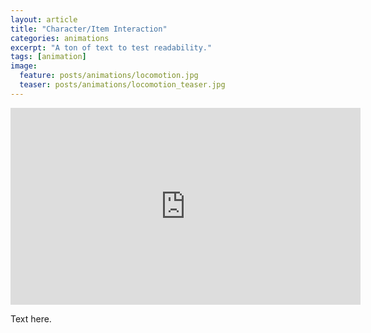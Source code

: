 ```yaml
---
layout: article
title: "Character/Item Interaction"
categories: animations
excerpt: "A ton of text to test readability."
tags: [animation]
image:
  feature: posts/animations/locomotion.jpg
  teaser: posts/animations/locomotion_teaser.jpg
---
```


<iframe width="560" height="315" src="https://www.youtube.com/embed/CNkYE3PHh3c" frameborder="0" allow="accelerometer; autoplay; encrypted-media; gyroscope; picture-in-picture" allowfullscreen></iframe>

Text here.
